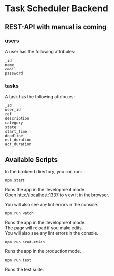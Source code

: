 # Task Scheduler Backend

## REST-API with manual is coming

### users

A user has the following attributes:
```
_id
name
email
password
```
### tasks

A task has the following attributes:
```
_id
user_id
ref
description
category
state
start_time
deadline
est_duration
act_duration
```

## Available Scripts

In the backend directory, you can run:

```
npm start
```

Runs the app in the development mode.  
Open [http://localhost:1337](http://localhost:1337) to view it in the browser.

You will also see any lint errors in the console.

```
npm run watch
```

Runs the app in the development mode.  
The page will reload if you make edits.  
You will also see any lint errors in the console.

```
npm run production
```

Runs the app in the production mode.  

```
npm run test
```

Runs the test suite.  


